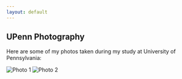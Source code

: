 ```yaml
---
layout: default
---
```


## UPenn Photography

Here are some of my photos taken during my study at University of Pennsylvania:

![Photo 1](/photos/UPenn/1.JPG)
![Photo 2](/photos/UPenn/2.JPG)
